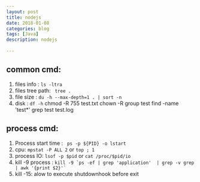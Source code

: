 ```yaml
---  
layout: post  
title: nodejs  
date: 2018-01-08
categories: blog  
tags: [Java]  
description: nodejs  
  
---  
```


## common cmd:
1. files info : ```ls -ltra```
2. files tree path: ``` tree .```
3. file size : ```du -h --max-depth=1 . | sort -n```
4. disk : ```df -h```
chmod -R 755 test.txt
chown -R group test
find -name 'test*'
grep test test.log



## process cmd:
1. Process start time : ```	ps -p ${PID} -o lstart```
2. cpu: ```mpstat -P ALL 2``` or ```top ; 1```
3. process IO: ```lsof -p $pid``` or ```cat /proc/$pid/io```
4. kill -9 process : ```kill -9 `ps -ef | grep 'application'  | grep -v grep | awk '{print $2}'` ```
5. kill -15: alow to execute shutdownhook before exit
